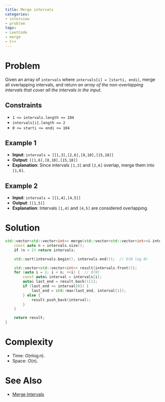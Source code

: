 ```yaml
---
title: Merge intervals
categories:
- interview
- problem
tags:
- LeetCode
- merge
- C++
---
```

# Problem

Given an array of `intervals` where `intervals[i] = [starti, endi]`, merge all overlapping intervals,
and return _an array of the non-overlapping intervals that cover all the intervals in the input_.

## Constraints

- `1 <= intervals.length <= 104`
- `intervals[i].length == 2`
- `0 <= starti <= endi <= 104`

## Example 1

- **Input**: `intervals = [[1,3],[2,6],[8,10],[15,18]]`
- **Output**: `[[1,6],[8,10],[15,18]]`
- **Explanation**: Since intervals `[1,3]` and `[2,6]` overlap, merge them into `[1,6]`.

## Example 2

- **Input**: `intervals = [[1,4],[4,5]]`
- **Output**: `[[1,5]]`
- **Explanation**: Intervals `[1,4]` and `[4,5]` are considered overlapping.

# Solution

```cpp
std::vector<std::vector<int>> merge(std::vector<std::vector<int>>& intervals) {
    const auto n = intervals.size();
    if (n < 2) return intervals;

    std::sort(intervals.begin(), intervals.end());  // O(N log N)

    std::vector<std::vector<int>> result{intervals.front()};
    for (auto i = 1; i < n; ++i) {  // O(N)
        const auto& interval = intervals[i];
        auto& last_end = result.back()[1];
        if (last_end >= interval[0]) {
            last_end = std::max(last_end, interval[1]);
        } else {
            result.push_back(interval);
        }
    }

    return result;
}
```

# Complexity

- Time: $O(n \log n)$.
- Space: $O(n)$.

# See Also

- [Merge Intervals](https://leetcode.com/problems/merge-intervals/ "Merge Intervals - LeetCode")
